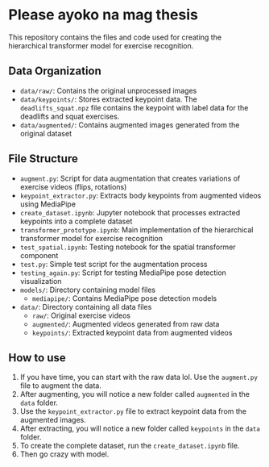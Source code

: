 # Please ayoko na mag thesis
This repository contains the files and code used for creating the hierarchical transformer model for exercise recognition.

## Data Organization

- `data/raw/`: Contains the original unprocessed images
- `data/keypoints/`: Stores extracted keypoint data. The `deadlifts_squat.npz` file contains the keypoint with label data for the deadlifts and squat exercises.
- `data/augmented/`: Contains augmented images generated from the original dataset

## File Structure
- `augment.py`: Script for data augmentation that creates variations of exercise videos (flips, rotations)
- `keypoint_extractor.py`: Extracts body keypoints from augmented videos using MediaPipe
- `create_dataset.ipynb`: Jupyter notebook that processes extracted keypoints into a complete dataset
- `transformer_prototype.ipynb`: Main implementation of the hierarchical transformer model for exercise recognition
- `test_spatial.ipynb`: Testing notebook for the spatial transformer component
- `test.py`: Simple test script for the augmentation process
- `testing_again.py`: Script for testing MediaPipe pose detection visualization
- `models/`: Directory containing model files
  - `mediapipe/`: Contains MediaPipe pose detection models
- `data/`: Directory containing all data files
  - `raw/`: Original exercise videos
  - `augmented/`: Augmented videos generated from raw data
  - `keypoints/`: Extracted keypoint data from augmented videos

## How to use
1. If you have time, you can start with the raw data lol. Use the `augment.py` file to augment the data.
2. After augmenting, you will notice a new folder called `augmented` in the `data` folder.
3. Use the `keypoint_extractor.py` file to extract keypoint data from the augmented images.
4. After extracting, you will notice a new folder called `keypoints` in the `data` folder.
5. To create the complete dataset, run the `create_dataset.ipynb` file.
6. Then go crazy with model.